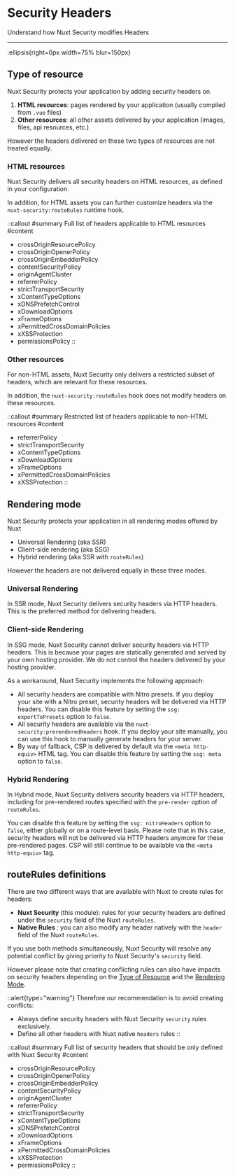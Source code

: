 # Security Headers

Understand how Nuxt Security modifies Headers

---

:ellipsis{right=0px width=75% blur=150px}

## Type of resource

Nuxt Security protects your application by adding security headers on
1. **HTML resources**: pages rendered by your application (usually compiled from `.vue` files)
2. **Other resources**: all other assets delivered by your application (images, files, api resources, etc.)

However the headers delivered on these two types of resources are not treated equally. 

### HTML resources
  
Nuxt Security delivers all security headers on HTML resources, as defined in your configuration.

In addition, for HTML assets you can further customize headers via the `nuxt-security:routeRules` runtime hook.

::callout
#summary
Full list of headers applicable to HTML resources
#content
- crossOriginResourcePolicy
- crossOriginOpenerPolicy
- crossOriginEmbedderPolicy
- contentSecurityPolicy
- originAgentCluster
- referrerPolicy
- strictTransportSecurity
- xContentTypeOptions
- xDNSPrefetchControl
- xDownloadOptions
- xFrameOptions
- xPermittedCrossDomainPolicies
- xXSSProtection
- permissionsPolicy
::

### Other resources

For non-HTML assets, Nuxt Security only delivers a restricted subset of headers, which are relevant for these resources.

In addition, the `nuxt-security:routeRules` hook does not modify headers on these resources.

::callout
#summary
Restricted list of headers applicable to non-HTML resources
#content
- referrerPolicy
- strictTransportSecurity
- xContentTypeOptions
- xDownloadOptions
- xFrameOptions
- xPermittedCrossDomainPolicies
- xXSSProtection
::


## Rendering mode

Nuxt Security protects your application in all rendering modes offered by Nuxt
- Universal Rendering (aka SSR)
- Client-side rendering (aka SSG)
- Hybrid rendering (aka SSR with `routeRules`)

However the headers are not delivered equally in these three modes.

### Universal Rendering

In SSR mode, Nuxt Security delivers security headers via HTTP headers. This is the preferred method for delivering headers.

### Client-side Rendering

In SSG mode, Nuxt Security cannot deliver security headers via HTTP headers. This is because your pages are statically generated and served by your own hosting provider. We do not control the headers delivered by your hosting provider.

As a workaround, Nuxt Security implements the following approach:
- All security headers are compatible with Nitro presets. If you deploy your site with a Nitro preset, security headers will be delivered via HTTP headers. You can disable this feature by setting the `ssg: exportToPresets` option to `false`.
- All security headers are available via the `nuxt-security:prerenderedHeaders` hook. If you deploy your site manually, you can use this hook to manually generate headers for your server.
- By way of fallback, CSP is delivered by default via the `<meta http-equiv>` HTML tag. You can disable this feature by setting the `ssg: meta` option to  `false`.

### Hybrid Rendering

In Hybrid mode, Nuxt Security delivers security headers via HTTP headers, including for pre-rendered routes specified with the `pre-render` option of `routeRules`.

You can disable this feature by setting the `ssg: nitroHeaders` option to `false`, either globally or on a route-level basis. Please note that in this case, security headers will not be delivered via HTTP headers anymore for these pre-rendered pages. CSP will still continue to be available via the `<meta http-equiv>` tag.


## routeRules definitions

There are two different ways that are available with Nuxt to create rules for headers:
- **Nuxt Security** (this module): rules for your security headers are defined under the `security` field of the Nuxt `routeRules`.
- **Native Rules** : you can also modify any header natively with the `header` field of the Nuxt `routeRules`.

If you use both methods simultaneously, Nuxt Security will resolve any potential conflict by giving priority to Nuxt Security's `security` field. 

However please note that creating conflicting rules can also have impacts on security headers depending on the [Type of Resource](#type-of-resource) and the [Rendering Mode](#rendering-mode).

::alert{type="warning"}
Therefore our recommendation is to avoid creating conflicts:
- Always define security headers with Nuxt Security `security` rules exclusively.
- Define all other headers with Nuxt native `headers` rules
::

::callout
#summary
Full list of security headers that should be only defined with Nuxt Security
#content
- crossOriginResourcePolicy
- crossOriginOpenerPolicy
- crossOriginEmbedderPolicy
- contentSecurityPolicy
- originAgentCluster
- referrerPolicy
- strictTransportSecurity
- xContentTypeOptions
- xDNSPrefetchControl
- xDownloadOptions
- xFrameOptions
- xPermittedCrossDomainPolicies
- xXSSProtection
- permissionsPolicy
::

